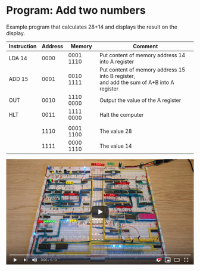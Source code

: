 # Program: Add two numbers

Example program that calculates 28+14 and displays the result on the display.

|Instruction|Address|Memory|Comment|
|------|----|---------|------------|
|LDA 14|0000|0001 1110|Put content of memory address 14 into A register|
|ADD 15|0001|0010 1111|Put content of memory address 15 into B register,<br> and add the sum of A+B into A register|
|OUT   |0010|1110 0000|Output the value of the A register|
|HLT   |0011|1111 0000|Halt the computer|
|      |    |         ||
|      |1110|0001 1100|The value 28|
|      |1111|0000 1110|The value 14|

[![YouTube video of computer](../resources/yt-add-two-numbers-thumb.png)](http://www.youtube.com/watch?v=i1SjtPZZONY "Click to play")
